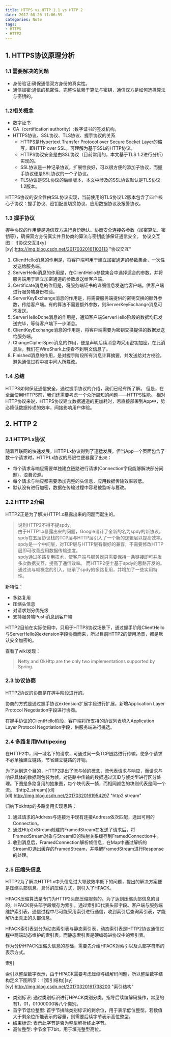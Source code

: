 ```yaml
---
title: HTTPS vs HTTP 1.1 vs HTTP 2
date: 2017-08-26 11:06:59
categories: Note
tags:
- HTTPS
- HTTP2
---
```

## 1. HTTPS协议原理分析
### 1.1 需要解决的问题
- 身份验证:确保通信双方身份的真实性。
- 通信加密:通信的机密性、完整性依赖于算法与密钥，通信双方是如何选择算法与密钥的。

### 1.2相关概念
- 数字证书
- CA（certification authority）:数字证书的签发机构。
- HTTPS协议、SSL协议、TLS协议、握手协议的关系
	- HTTPS是Hypertext Transfer Protocol over Secure Socket Layer的缩写，即HTTP over SSL，可理解为基于SSL的HTTP协议。
	- HTTPS协议安全是由SSL协议（目前常用的，本文基于TLS 1.2进行分析）实现的。
	- SSL协议是一种记录协议，扩展性良好，可以很方便的添加子协议，而握手协议便是SSL协议的一个子协议。
	- TLS协议是SSL协议的后续版本，本文中涉及的SSL协议默认是TLS协议1.2版本。   
 
HTTPS协议的安全性由SSL协议实现，当前使用的TLS协议1.2版本包含了四个核心子协议：握手协议、密钥配置切换协议、应用数据协议及报警协议。

### 1.3 握手协议
握手协议的作用便是通信双方进行身份确认、协商安全连接各参数（加密算法、密钥等），确保双方身份真实并且协商的算法与密钥能够保证通信安全。
协议交互图：
![协议交互][xy]  
[xy]:http://img.blog.csdn.net/20170320161103113 "协议交互"

1. ClientHello消息的作用是，将客户端可用于建立加密通道的参数集合，一次性发送给服务端。
2. ServerHello消息的作用是，在ClientHello参数集合中选择适合的参数，并将服务端用于建立加密通道的参数发送给客户端。
3. Certificate消息的作用是，将服务端证书的详细信息发送给客户端，供客户端进行服务端身份校验。
4. ServerKeyExchange消息的作用是，将需要服务端提供的密钥交换的额外参数，传给客户端。有的算法不需要额外参数，则ServerKeyExchange消息可不发送。
5. ServerHelloDone消息的作用是，通知客户端ServerHello阶段的数据均已发送完毕，等待客户端下一步消息。
6. ClientKeyExchange消息的作用是，将客户端需要为密钥交换提供的数据发送给服务端。
7. ChangeCipherSpec消息的作用，便是声明后续消息均采用密钥加密。在此消息后，我们在WireShark上便看不到明文信息了。
8. Finished消息的作用，是对握手阶段所有消息计算摘要，并发送给对方校验，避免通信过程中被中间人所篡改。

### 1.4 总结
HTTPS如何保证通信安全，通过握手协议的介绍，我们已经有所了解。
但是，在全面使用HTTPS前，我们还需要考虑一个众所周知的问题——HTTPS性能。
相对HTTP协议来说，HTTPS协议建立数据通道的更加耗时，若直接部署到App中，势必降低数据传递的效率，间接影响用户体验。

## 2. HTTP 2
### 2.1 HTTP1.x协议

随着互联网的快速发展，HTTP1.x协议得到了迅猛发展，但当App一个页面包含了数十个请求时，HTTP1.x协议的局限性便暴露了出来：

- 每个请求与响应需要单独建立链路进行请求(Connection字段能够解决部分问题)，浪费资源。
- 每个请求与响应都需要添加完整的头信息，应用数据传输效率较低。
- 默认没有进行加密，数据在传输过程中容易被监听与篡改。

### 2.2 HTTP 2介绍
HTTP2正是为了解决HTTP1.x暴露出来的问题而诞生的。
> 说到HTTP2不得不提spdy。    
由于HTTP1.x暴露出来的问题，Google设计了全新的名为spdy的新协议。spdy在五层协议栈的TCP层与HTTP层引入了一个新的逻辑层以提高效率。spdy是一个中间层，对TCP层与HTTP层有很好的兼容，不需要修改HTTP层即可改善应用数据传输速度。    
spdy通过多路复用技术，使客户端与服务器只需要保持一条链接即可并发多次数据交互，提高了通信效率。 
而HTTP2便士基于spdy的思路开发的。    
通过流与帧概念的引入，继承了spdy的多路复用，并增加了一些实用特性。

新特性：

- 多路复用
- 压缩头信息
- 对请求划分优先级
- 支持服务端Push消息到客户端

HTTP2目前在实际使用中，只用于HTTPS协议场景下，通过握手阶段ClientHello与ServerHello的extension字段协商而来，所以目前HTTP2的使用场景，都是默认安全加密的。

查看了wiki发现：
> Netty and OkHttp are the only two implementations supported by Spring. 

### 2.3 协议协商
HTTP2协议的协商是在握手阶段进行的。

协商的方式是通过握手协议extension扩展字段进行扩展，新增Application Layer Protocol Negotiation字段进行协商。

在握手协议的ClientHello阶段，客户端将所支持的协议列表填入Application Layer Protocol Negotiation字段，供服务端进行挑选。

### 2.4 多路复用Multipexing
在HTTP2中，同一域名下的请求，可通过同一条TCP链路进行传输，使多个请求不必单独建立链路，节省建立链路的开销。

为了达到这个目的，HTTP2提出了流与帧的概念，流代表请求与响应，而请求与响应具体的数据则包装为帧，对链路中传输的数据通过流ID与帧类型进行区分处理。下图是多路复用的抽象图，每个块代表一帧，而相同颜色的块则代表是同一个流。
![http2_stream][dl]  
[dl]:http://img.blog.csdn.net/20170320161954297 "http2 stream"

归纳下okhttp的多路复用实现思路：

1. 通过请求的Address与连接池中现有连接Address依次匹配，选出可用的Connection。
2. 通过Http2xStream创建的FramedStream在发送了请求后，将FramedStream对象与StreamID的映射关系缓存到FramedConnection中。
3. 收到消息后，FramedConnection解析帧信息，在Map中通过解析的StreamID选出缓存的FramedStream，并唤醒FramedStream进行Response的处理。

### 2.5 压缩头信息
HTTP2为了解决HTTP1.x中头信息过大导致效率低下的问题，提出的解决方案便是压缩头部信息。具体的压缩方式，则引入了HPACK。

HPACK压缩算法是专门为HTTP2头部压缩服务的。为了达到压缩头部信息的目的，HPACK将头部字段缓存为索引，通过索引ID代表头部字段。客户端与服务端维护索引表，通信过程中尽可能采用索引进行通信，收到索引后查询索引表，才能解析出真正的头部信息。

HPACK索引表划分为动态索引表与静态索引表，动态索引表是HTTP2协议通信过程中两端动态维护的索引表，而静态索引表是硬编码进协议中的索引表。

作为分析HPACK压缩头信息的基础，需要先介绍HPACK对索引以及头部字符串的表示方式。

索引

索引以整型数字表示，由于HPACK需要考虑压缩与编解码问题，所以整型数字结构定义下图所示：
![索引结构][sy]
[sy]:http://img.blog.csdn.net/20170320161738200 "索引结构"

- 类别标识:
通过类别标识进行HPACK类别分类，指导后续编解码操作，常见的有1，01，01000000等八个类别。
- 首字节低位整型:
首字节排除类别标识的剩余位，用于表示低位整型。若数值大于剩余位所能表示的容量，则需要后续字节表示高位整型。
- 结束标识:
表示此字节是否为整型解析终止字节。
- 高位整型:
字节余下7bit，用于填充整型高位。

